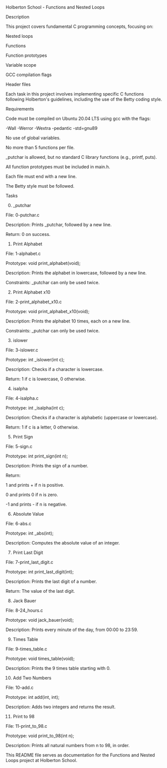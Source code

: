 Holberton School - Functions and Nested Loops

Description

This project covers fundamental C programming concepts, focusing on:

Nested loops

Functions

Function prototypes

Variable scope

GCC compilation flags

Header files

Each task in this project involves implementing specific C functions following Holberton's guidelines, including the use of the Betty coding style.

Requirements

Code must be compiled on Ubuntu 20.04 LTS using gcc with the flags:

-Wall -Werror -Wextra -pedantic -std=gnu89

No use of global variables.

No more than 5 functions per file.

_putchar is allowed, but no standard C library functions (e.g., printf, puts).

All function prototypes must be included in main.h.

Each file must end with a new line.

The Betty style must be followed.

Tasks

0. _putchar

File: 0-putchar.c

Description: Prints _putchar, followed by a new line.

Return: 0 on success.

1. Print Alphabet

File: 1-alphabet.c

Prototype: void print_alphabet(void);

Description: Prints the alphabet in lowercase, followed by a new line.

Constraints: _putchar can only be used twice.

2. Print Alphabet x10

File: 2-print_alphabet_x10.c

Prototype: void print_alphabet_x10(void);

Description: Prints the alphabet 10 times, each on a new line.

Constraints: _putchar can only be used twice.

3. islower

File: 3-islower.c

Prototype: int _islower(int c);

Description: Checks if a character is lowercase.

Return: 1 if c is lowercase, 0 otherwise.

4. isalpha

File: 4-isalpha.c

Prototype: int _isalpha(int c);

Description: Checks if a character is alphabetic (uppercase or lowercase).

Return: 1 if c is a letter, 0 otherwise.

5. Print Sign

File: 5-sign.c

Prototype: int print_sign(int n);

Description: Prints the sign of a number.

Return:

1 and prints + if n is positive.

0 and prints 0 if n is zero.

-1 and prints - if n is negative.

6. Absolute Value

File: 6-abs.c

Prototype: int _abs(int);

Description: Computes the absolute value of an integer.

7. Print Last Digit

File: 7-print_last_digit.c

Prototype: int print_last_digit(int);

Description: Prints the last digit of a number.

Return: The value of the last digit.

8. Jack Bauer

File: 8-24_hours.c

Prototype: void jack_bauer(void);

Description: Prints every minute of the day, from 00:00 to 23:59.

9. Times Table

File: 9-times_table.c

Prototype: void times_table(void);

Description: Prints the 9 times table starting with 0.

10. Add Two Numbers

File: 10-add.c

Prototype: int add(int, int);

Description: Adds two integers and returns the result.

11. Print to 98

File: 11-print_to_98.c

Prototype: void print_to_98(int n);

Description: Prints all natural numbers from n to 98, in order.

This README file serves as documentation for the Functions and Nested Loops project at Holberton School.

